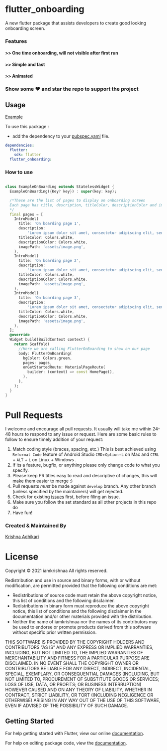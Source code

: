 # flutter_onboarding

A new flutter package that assists developers to create good looking onboarding screen.

### Features

#### >> One time onboarding, will not visible after first run

#### >> Simple and fast

#### >> Animated

### Show some :heart: and star the repo to support the project

## Usage

[Example](https://github.com/Iamkrishnaa/flutter_onboarding/example/example.dart)

To use this package :

- add the dependency to your [pubspec.yaml](https://github.com/Iamkrishnaa/flutter_onboarding/pubspec.yaml) file.

```yaml
dependencies:
  flutter:
    sdk: flutter
  flutter_onboarding:
```

### How to use

```dart

class ExampleOnBoarding extends StatelessWidget {
  ExampleOnBoarding({Key? key}) : super(key: key);

  /*These are the list of pages to display on onboarding screen
  Each page has title, description, titleColor, descriptionColor and imagepath
  */
  final pages = [
    IntroModel(
      title: 'On boarding page 1',
      description:
          'Lorem ipsum dolor sit amet, consectetur adipiscing elit, sed do eiusmod tempor incididunt ut labore et dolore magna aliqua',
      titleColor: Colors.white,
      descriptionColor: Colors.white,
      imagePath: 'assets/image.png',
    ),
    IntroModel(
      title: 'On boarding page 2',
      description:
          'Lorem ipsum dolor sit amet, consectetur adipiscing elit, sed do eiusmod tempor incididunt ut labore et dolore magna aliqua',
      titleColor: Colors.white,
      descriptionColor: Colors.white,
      imagePath: 'assets/image.png',
    ),
    IntroModel(
      title: 'On boarding page 3',
      description:
          'Lorem ipsum dolor sit amet, consectetur adipiscing elit, sed do eiusmod tempor incididunt ut labore et dolore magna aliqua',
      titleColor: Colors.white,
      descriptionColor: Colors.white,
      imagePath: 'assets/image.png',
    ),
  ];
  @override
  Widget build(BuildContext context) {
    return Scaffold(
      //Here we are calling FlutterOnBoarding to show on our page
      body: FlutterOnBoarding(
        bgColor: Colors.green,
        pages: pages,
        onGetStartedRoute: MaterialPageRoute(
          builder: (context) => const HomePage(),
        ),
      ),
    );
  }
}

```

# Pull Requests

I welcome and encourage all pull requests. It usually will take me within 24-48 hours to respond to any issue or request. Here are some basic rules to follow to ensure timely addition of your request:

1.  Match coding style (braces, spacing, etc.) This is best achieved using `Reformat Code` feature of Android Studio `CMD`+`Option`+`L` on Mac and `CTRL` + `ALT` + `L` on Linux + Windows .
2.  If its a feature, bugfix, or anything please only change code to what you specify.
3.  Please keep PR titles easy to read and descriptive of changes, this will make them easier to merge :)
4.  Pull requests _must_ be made against `develop` branch. Any other branch (unless specified by the maintainers) will get rejected.
5.  Check for existing [issues](https://github.com/iampawan/Flutter-Walkthrough/issues) first, before filing an issue.
6.  Make sure you follow the set standard as all other projects in this repo do
7.  Have fun!

### Created & Maintained By

[Krishna Adhikari](https://github.com/Iamkrishnaa)

# License

Copyright © 2021 iamkrishnaa All rights reserved.

Redistribution and use in source and binary forms, with or without modification,
are permitted provided that the following conditions are met:

- Redistributions of source code must retain the above copyright notice, this
  list of conditions and the following disclaimer.
- Redistributions in binary form must reproduce the above copyright notice, this
  list of conditions and the following disclaimer in the documentation and/or
  other materials provided with the distribution.
- Neither the name of iamkrishnaa nor the names of its contributors may be used to
  endorse or promote products derived from this software without specific prior
  written permission.

THIS SOFTWARE IS PROVIDED BY THE COPYRIGHT HOLDERS AND CONTRIBUTORS “AS IS” AND
ANY EXPRESS OR IMPLIED WARRANTIES, INCLUDING, BUT NOT LIMITED TO, THE IMPLIED
WARRANTIES OF MERCHANTABILITY AND FITNESS FOR A PARTICULAR PURPOSE ARE
DISCLAIMED. IN NO EVENT SHALL THE COPYRIGHT OWNER OR CONTRIBUTORS BE LIABLE FOR
ANY DIRECT, INDIRECT, INCIDENTAL, SPECIAL, EXEMPLARY, OR CONSEQUENTIAL DAMAGES
(INCLUDING, BUT NOT LIMITED TO, PROCUREMENT OF SUBSTITUTE GOODS OR SERVICES;
LOSS OF USE, DATA, OR PROFITS; OR BUSINESS INTERRUPTION) HOWEVER CAUSED AND ON
ANY THEORY OF LIABILITY, WHETHER IN CONTRACT, STRICT LIABILITY, OR TORT
(INCLUDING NEGLIGENCE OR OTHERWISE) ARISING IN ANY WAY OUT OF THE USE OF THIS
SOFTWARE, EVEN IF ADVISED OF THE POSSIBILITY OF SUCH DAMAGE.

## Getting Started

For help getting started with Flutter, view our online [documentation](https://flutter.io/).

For help on editing package code, view the [documentation](https://flutter.io/developing-packages/).
